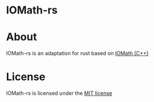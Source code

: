 # IOMath-rs

# About
IOMath-rs is an adaptation for rust based on [IOMath (C++)](https://github.com/x4kkk3r/IOMath)

# License
IOMath-rs is licensed under the [MIT license](LICENSE)

